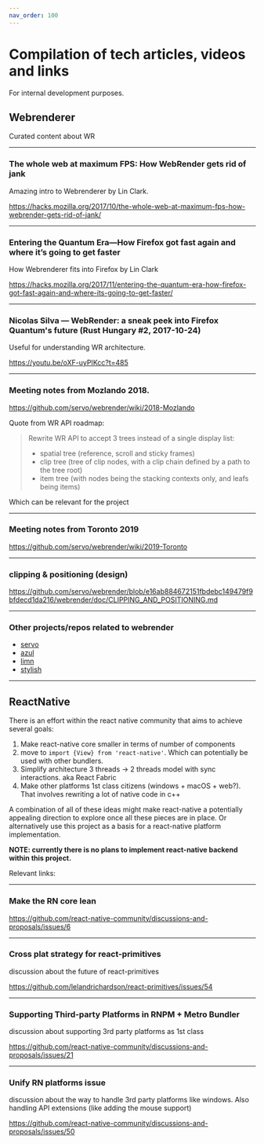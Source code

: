 ```yaml
---
nav_order: 100
---
```


# Compilation of tech articles, videos and links

For internal development purposes.

## Webrenderer

Curated content about WR

---

### The whole web at maximum FPS: How WebRender gets rid of jank

Amazing intro to Webrenderer by Lin Clark.

https://hacks.mozilla.org/2017/10/the-whole-web-at-maximum-fps-how-webrender-gets-rid-of-jank/

---

### Entering the Quantum Era—How Firefox got fast again and where it’s going to get faster

How Webrenderer fits into Firefox by Lin Clark

https://hacks.mozilla.org/2017/11/entering-the-quantum-era-how-firefox-got-fast-again-and-where-its-going-to-get-faster/

---

### Nicolas Silva — WebRender: a sneak peek into Firefox Quantum's future (Rust Hungary #2, 2017-10-24)

Useful for understanding WR architecture.

https://youtu.be/oXF-uyPIKcc?t=485

---

### Meeting notes from Mozlando 2018.

https://github.com/servo/webrender/wiki/2018-Mozlando

Quote from WR API roadmap:

> Rewrite WR API to accept 3 trees instead of a single display list:
>
> - spatial tree (reference, scroll and sticky frames) <br>
> - clip tree (tree of clip nodes, with a clip chain defined by a path to the tree root)
> - item tree (with nodes being the stacking contexts only, and leafs being items)

Which can be relevant for the project

---

### Meeting notes from Toronto 2019

https://github.com/servo/webrender/wiki/2019-Toronto

---

### clipping & positioning (design)
https://github.com/servo/webrender/blob/e16ab884672151fbdebc149479f9bfdecd1da216/webrender/doc/CLIPPING_AND_POSITIONING.md

---

### Other projects/repos related to webrender
- [servo](https://github.com/servo/servo)
- [azul](https://github.com/maps4print/azul)
- [limn](https://github.com/christolliday/limn)
- [stylish](https://github.com/Thinkofname/stylish)

---

## ReactNative

There is an effort within the react native community that aims to achieve several goals:

1. Make react-native core smaller in terms of number of components
2. move to `import {View} from 'react-native'`. Which can potentially be used with other bundlers.
3. Simplify architecture 3 threads -> 2 threads model with sync interactions. aka React Fabric
4. Make other platforms 1st class citizens (windows + macOS + web?). That involves rewriting a lot of native code in c++

A combination of all of these ideas might make react-native a potentially appealing direction to explore once all these pieces are in place. Or alternatively use this project as a basis for a react-native platform implementation.

**NOTE: currently there is no plans to implement react-native backend within this project.**

Relevant links:

---

### Make the RN core lean

https://github.com/react-native-community/discussions-and-proposals/issues/6

---

### Cross plat strategy for react-primitives

discussion about the future of react-primitives

https://github.com/lelandrichardson/react-primitives/issues/54

---

### Supporting Third-party Platforms in RNPM + Metro Bundler

discussion about supporting 3rd party platforms as 1st class

https://github.com/react-native-community/discussions-and-proposals/issues/21

---

### Unify RN platforms issue

discussion about the way to handle 3rd party platforms like windows. Also handling API extensions (like adding the mouse support)

https://github.com/react-native-community/discussions-and-proposals/issues/50
